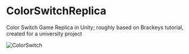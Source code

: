 
# ColorSwitchReplica
Color Switch Game Replica in Unity; roughly based on Brackeys tutorial, created for a university project 


![ColorSwitch](https://user-images.githubusercontent.com/69219335/116597552-a60dcc80-a91d-11eb-9300-93c309a127d6.png)

